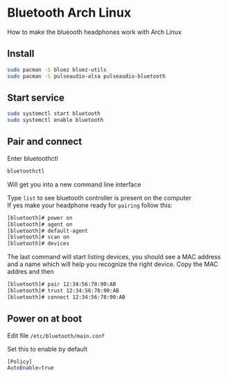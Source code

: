 # Bluetooth Arch Linux

How to make the blueooth headphones work with Arch Linux

## Install

```sh
sudo pacman -S bluez bluez-utils
sudo pacman -S pulseaudio-alsa pulseaudio-bluetooth
```

## Start service
```sh
sudo systemctl start bluetooth
sudo systemctl enable bluetooth
```

## Pair and connect
Enter bluetoothctl
```sh
bluetoothctl
```

Will get you into a new command line interface  

Type `list` to see bluetooth controller is present on the computer  
If yes make your headphone ready for `pairing` follow this:
```sh
[bluetooth]# power on
[bluetooth]# agent on
[bluetooth]# default-agent
[bluetooth]# scan on
[bluetooth]# devices 
```

The last command will start listing devices, you should see a MAC address and a name which will help you recognize the right device. Copy the MAC addres and then
```sh
[bluetooth]# pair 12:34:56:78:90:AB
[bluetooth]# trust 12:34:56:78:90:AB
[bluetooth]# connect 12:34:56:78:90:AB
```

## Power on at boot
Edit file `/etc/bluetooth/main.conf`

Set this to enable by default
```bash
[Policy]
AutoEnable=true

```
